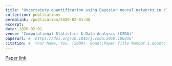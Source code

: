 ```yaml
---
title: "Uncertainty quantification using Bayesian neural networks in classification: Application to biomedical image segmentation"
collection: publications
permalink: /publication/2020-02-01-UQ
excerpt: 
date: 2020-02-01
venue: 'Computational Statistics & Data Analysis (CSDA)'
paperurl: # 'https://doi.org/10.1016/j.csda.2019.106816'
citation: # 'Your Name, You. (2009). &quot;Paper Title Number 1.&quot; <i>Journal 1</i>. 1(1).'
---
```

<!-- This paper is about the number 1. The number 2 is left for future work. -->

[Paper link](https://doi.org/10.1016/j.csda.2019.106816)

<!-- Recommended citation: Your Name, You. (2009). "Paper Title Number 1." <i>Journal 1</i>. 1(1). -->